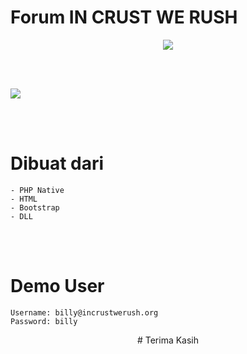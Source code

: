 <p align='center'>
    
  <h1>Forum IN CRUST WE RUSH</h1>
  
</p>

<p align="center">
  
  <img src="https://img.shields.io/github/license/icwr-tech/absensi-siswa?color=red&style=flat-square">
  
</p>

<br><br>

<img src="1.png">

<br><br>

# Dibuat dari

```
- PHP Native
- HTML
- Bootstrap
- DLL
```

<br><br>

# Demo User

```
Username: billy@incrustwerush.org
Password: billy
```

<p align="center">
  # Terima Kasih
</p>
